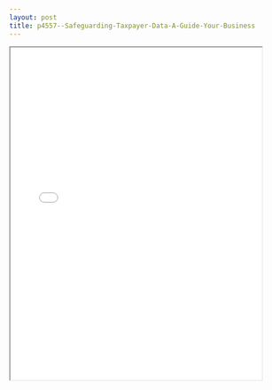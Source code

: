 ```yaml
---
layout: post
title: p4557--Safeguarding-Taxpayer-Data-A-Guide-Your-Business
---
```


<div class="pdf-container">
<iframe src="/ea//_pdf-2-md/p4557--Safeguarding-Taxpayer-Data-A-Guide-Your-Business.pdf" height="600" width="90%" allowFullScreen="true"></iframe>
</div>

